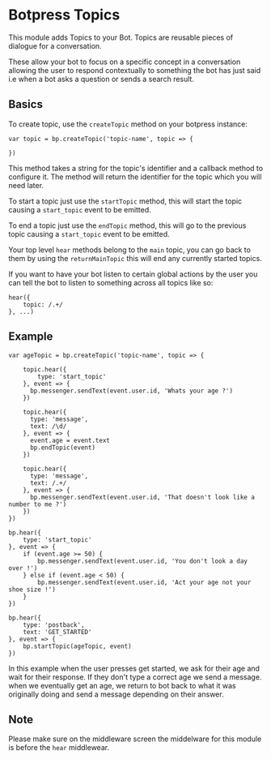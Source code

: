 # Botpress Topics

This module adds Topics to your Bot. Topics are reusable
pieces of dialogue for a conversation. 

These allow your bot to focus on a specific concept in a
conversation allowing the user to respond contextually to something
the bot has just said i.e when a bot asks a question or sends a search result.

## Basics

To create topic, use the `createTopic` method on your botpress instance:

```
var topic = bp.createTopic('topic-name', topic => {

})
```

This method takes a string for the topic's identifier and a callback
method to configure it. The method will return the identifier for the
topic which you will need later.

To start a topic just use the `startTopic` method, this will
start the topic causing a `start_topic` event to be emitted.

To end a topic just use the `endTopic` method, this will
go to the previous topic causing a `start_topic` event to be emitted.

Your top level `hear` methods belong to the `main` topic, you can
go back to them by using the `returnMainTopic` this will end any
currently started topics.

If you want to have your bot listen to certain global actions by the user
you can tell the bot to listen to something across all topics like so:

```
hear({
    topic: /.+/
}, ...)
```

## Example

```
var ageTopic = bp.createTopic('topic-name', topic => {

    topic.hear({
        type: 'start_topic'
    }, event => {
      bp.messenger.sendText(event.user.id, 'Whats your age ?')
    })

    topic.hear({
      type: 'message',
      text: /\d/
    }, event => {
      event.age = event.text
      bp.endTopic(event)
    })

    topic.hear({
      type: 'message',
      text: /.+/
    }, event => {
      bp.messenger.sendText(event.user.id, 'That doesn't look like a number to me ?')
    })
})

bp.hear({
    type: 'start_topic'
}, event => {
    if (event.age >= 50) {
        bp.messenger.sendText(event.user.id, 'You don't look a day over !')
    } else if (event.age < 50) {
        bp.messenger.sendText(event.user.id, 'Act your age not your shoe size !')
    }
})

bp.hear({
    type: 'postback',
    text: 'GET_STARTED'
}, event => {
    bp.startTopic(ageTopic, event)
})

```

In this example when the user presses get started, we ask for their age and wait for their response.
If they don't type a correct age we send a message. when we eventually get an age, we return to bot back
to what it was originally doing and send a message depending on their answer.

## Note

Please make sure on the middleware screen the middelware for this module is before the `hear` middlewear.